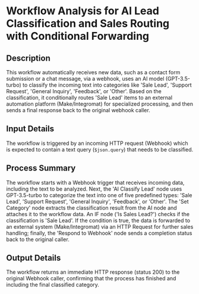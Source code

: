 # Workflow Analysis for AI Lead Classification and Sales Routing with Conditional Forwarding

## Description
This workflow automatically receives new data, such as a contact form submission or a chat message, via a webhook, uses an AI model (GPT-3.5-turbo) to classify the incoming text into categories like 'Sale Lead', 'Support Request', 'General Inquiry', 'Feedback', or 'Other'. Based on the classification, it conditionally routes 'Sale Lead' items to an external automation platform (Make/Integromat) for specialized processing, and then sends a final response back to the original webhook caller.

## Input Details
The workflow is triggered by an incoming HTTP request (Webhook) which is expected to contain a text query (`$json.query`) that needs to be classified.

## Process Summary
The workflow starts with a Webhook trigger that receives incoming data, including the text to be analyzed. Next, the 'AI Classify Lead' node uses GPT-3.5-turbo to categorize the text into one of five predefined types: 'Sale Lead', 'Support Request', 'General Inquiry', 'Feedback', or 'Other'. The 'Set Category' node extracts the classification result from the AI node and attaches it to the workflow data. An IF node ('Is Sales Lead?') checks if the classification is 'Sale Lead'. If the condition is true, the data is forwarded to an external system (Make/Integromat) via an HTTP Request for further sales handling; finally, the 'Respond to Webhook' node sends a completion status back to the original caller.

## Output Details
The workflow returns an immediate HTTP response (status 200) to the original Webhook caller, confirming that the process has finished and including the final classified category.
